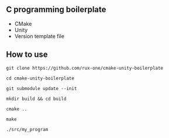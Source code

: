 ## C programming boilerplate
- CMake
- Unity
- Version template file

## How to use
`git clone https://github.com/rux-one/cmake-unity-boilerplate`

`cd cmake-unity-boilerplate`

`git submodule update --init`

`mkdir build && cd build`

`cmake ..`

`make`

`./src/my_program`

